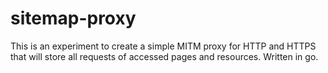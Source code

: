 # sitemap-proxy
This is an experiment to create a simple MITM proxy for HTTP and HTTPS that will store all requests of accessed pages and resources.
Written in go.